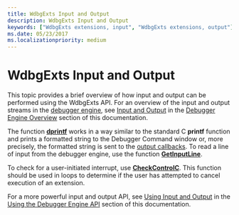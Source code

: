 ```yaml
---
title: WdbgExts Input and Output
description: WdbgExts Input and Output
keywords: ["WdbgExts extensions, input", "WdbgExts extensions, output"]
ms.date: 05/23/2017
ms.localizationpriority: medium
---
```


# WdbgExts Input and Output


This topic provides a brief overview of how input and output can be performed using the WdbgExts API. For an overview of the input and output streams in the [debugger engine](introduction.md#debugger-engine), see [Input and Output](input-and-output.md) in the [Debugger Engine Overview](debugger-engine-overview.md) section of this documentation.

The function [**dprintf**](/windows-hardware/drivers/ddi/wdbgexts/nc-wdbgexts-pwindbg_output_routine) works in a way similar to the standard C **printf** function and prints a formatted string to the Debugger Command window or, more precisely, the formatted string is sent to the [output callbacks](using-input-and-output.md#output-callbacks). To read a line of input from the debugger engine, use the function [**GetInputLine**](/windows-hardware/drivers/ddi/wdbgexts/nf-wdbgexts-getinputline).

To check for a user-initiated interrupt, use [**CheckControlC**](/windows-hardware/drivers/ddi/wdbgexts/nc-wdbgexts-pwindbg_check_control_c). This function should be used in loops to determine if the user has attempted to cancel execution of an extension.

For a more powerful input and output API, see [Using Input and Output](using-input-and-output.md) in the [Using the Debugger Engine API](using-the-debugger-engine-api.md) section of this documentation.

 

